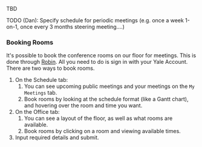 TBD

TODO (Dan): Specify schedule for periodic meetings (e.g. once a week 1-on-1, once every 3 months steering meeting....)


### Booking Rooms

It's possible to book the conference rooms on our floor for meetings. This is done through [Robin](https://dashboard.robinpowered.com/yale-university/schedule/user). All you need to do is sign in with your Yale Account. There are two ways to book rooms. 
1. On the Schedule tab:
    1. You can see upcoming public meetings and your meetings on the `My Meetings` tab.
    2. Book rooms by looking at the schedule format (like a Gantt chart), and hovering over the room and time you want. 
2. On the Office tab:
    1. You can see a layout of the floor, as well as what rooms are available.
    2. Book rooms by clicking on a room and viewing available times.
3. Input required details and submit.


